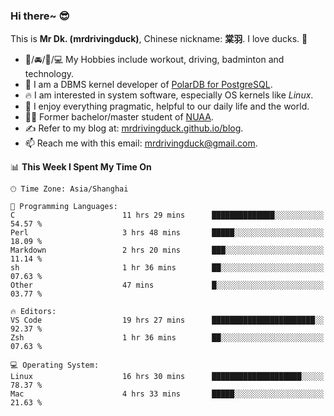 ### Hi there~ 😎

This is **Mr Dk. (mrdrivingduck)**, Chinese nickname: **棠羽**. I love ducks. 🦆

- 💪/🚘/🏸/💻 My Hobbies include workout, driving, badminton and technology.
- 🍊 I am a DBMS kernel developer of [PolarDB for PostgreSQL](https://github.com/ApsaraDB/PolarDB-for-PostgreSQL).
- 🔥 I am interested in system software, especially OS kernels like *Linux*.
- 🔧 I enjoy everything pragmatic, helpful to our daily life and the world.
- 👨‍🎓 Former bachelor/master student of [NUAA](https://en.wikipedia.org/wiki/Nanjing_University_of_Aeronautics_and_Astronautics).
- ✍ Refer to my blog at: [mrdrivingduck.github.io/blog](https://mrdrivingduck.github.io/blog/).
- 📫 Reach me with this email: [mrdrivingduck@gmail.com](mailto:mrdrivingduck@gmail.com).

<!--START_SECTION:waka-->
📊 **This Week I Spent My Time On** 

```text
🕑︎ Time Zone: Asia/Shanghai

💬 Programming Languages: 
C                        11 hrs 29 mins      ██████████████░░░░░░░░░░░   54.57 % 
Perl                     3 hrs 48 mins       █████░░░░░░░░░░░░░░░░░░░░   18.09 % 
Markdown                 2 hrs 20 mins       ███░░░░░░░░░░░░░░░░░░░░░░   11.14 % 
sh                       1 hr 36 mins        ██░░░░░░░░░░░░░░░░░░░░░░░   07.63 % 
Other                    47 mins             █░░░░░░░░░░░░░░░░░░░░░░░░   03.77 % 

🔥 Editors: 
VS Code                  19 hrs 27 mins      ███████████████████████░░   92.37 % 
Zsh                      1 hr 36 mins        ██░░░░░░░░░░░░░░░░░░░░░░░   07.63 % 

💻 Operating System: 
Linux                    16 hrs 30 mins      ████████████████████░░░░░   78.37 % 
Mac                      4 hrs 33 mins       █████░░░░░░░░░░░░░░░░░░░░   21.63 % 
```


<!--END_SECTION:waka-->

<!-- ![Mr Dk.'s GitHub Stats](https://github-readme-stats.vercel.app/api?username=mrdrivingduck&count_private&show_icons=true&theme=buefy) -->

<!-- ![Most Used Languages](https://github-readme-stats.vercel.app/api/top-langs/?username=mrdrivingduck&exclude_repo=mips32-CPU,snort-tcp-socket&theme=buefy&layout=compact&langs_count=10) -->


<!--
**mrdrivingduck/mrdrivingduck** is a ✨ _special_ ✨ repository because its `README.md` (this file) appears on your GitHub profile.

Here are some ideas to get you started:

- 🔭 I’m currently working on ...
- 🌱 I’m currently learning ...
- 👯 I’m looking to collaborate on ...
- 🤔 I’m looking for help with ...
- 💬 Ask me about ...
- 📫 How to reach me: ...
- 😄 Pronouns: ...
- ⚡ Fun fact: ...
-->
